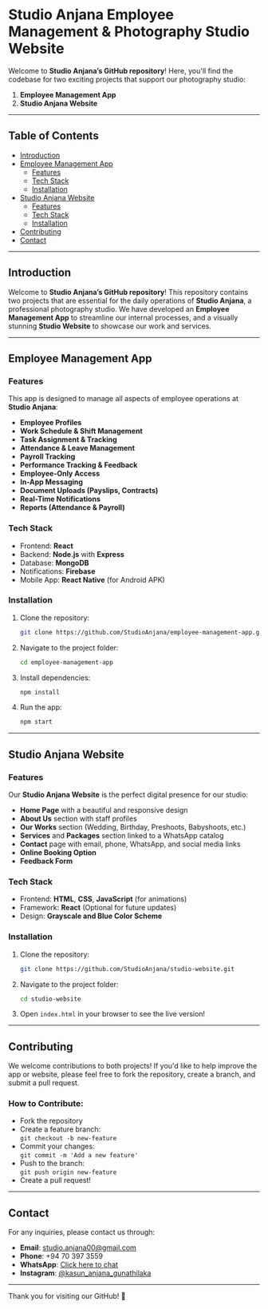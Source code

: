 
# Studio Anjana Employee Management & Photography Studio Website

Welcome to **Studio Anjana’s GitHub repository**! Here, you'll find the codebase for two exciting projects that support our photography studio: 

1. **Employee Management App**  
2. **Studio Anjana Website**

---

## Table of Contents

- [Introduction](#introduction)
- [Employee Management App](#employee-management-app)
  - [Features](#features)
  - [Tech Stack](#tech-stack)
  - [Installation](#installation)
- [Studio Anjana Website](#studio-anjana-website)
  - [Features](#features-1)
  - [Tech Stack](#tech-stack-1)
  - [Installation](#installation-1)
- [Contributing](#contributing)
- [Contact](#contact)

---

## Introduction

Welcome to **Studio Anjana’s GitHub repository**! This repository contains two projects that are essential for the daily operations of **Studio Anjana**, a professional photography studio. We have developed an **Employee Management App** to streamline our internal processes, and a visually stunning **Studio Website** to showcase our work and services.

---

## Employee Management App

### Features
This app is designed to manage all aspects of employee operations at **Studio Anjana**:

- **Employee Profiles**  
- **Work Schedule & Shift Management**
- **Task Assignment & Tracking**
- **Attendance & Leave Management**
- **Payroll Tracking**  
- **Performance Tracking & Feedback**
- **Employee-Only Access**
- **In-App Messaging**
- **Document Uploads (Payslips, Contracts)**
- **Real-Time Notifications**
- **Reports (Attendance & Payroll)**

### Tech Stack
- Frontend: **React**
- Backend: **Node.js** with **Express**
- Database: **MongoDB**
- Notifications: **Firebase**
- Mobile App: **React Native** (for Android APK)

### Installation
1. Clone the repository:
   ```bash
   git clone https://github.com/StudioAnjana/employee-management-app.git
   ```
2. Navigate to the project folder:
   ```bash
   cd employee-management-app
   ```
3. Install dependencies:
   ```bash
   npm install
   ```
4. Run the app:
   ```bash
   npm start
   ```

---

## Studio Anjana Website

### Features
Our **Studio Anjana Website** is the perfect digital presence for our studio:

- **Home Page** with a beautiful and responsive design
- **About Us** section with staff profiles
- **Our Works** section (Wedding, Birthday, Preshoots, Babyshoots, etc.)
- **Services** and **Packages** section linked to a WhatsApp catalog
- **Contact** page with email, phone, WhatsApp, and social media links
- **Online Booking Option**
- **Feedback Form**

### Tech Stack
- Frontend: **HTML**, **CSS**, **JavaScript** (for animations)
- Framework: **React** (Optional for future updates)
- Design: **Grayscale and Blue Color Scheme**

### Installation
1. Clone the repository:
   ```bash
   git clone https://github.com/StudioAnjana/studio-website.git
   ```
2. Navigate to the project folder:
   ```bash
   cd studio-website
   ```
3. Open `index.html` in your browser to see the live version!

---

## Contributing

We welcome contributions to both projects! If you'd like to help improve the app or website, please feel free to fork the repository, create a branch, and submit a pull request.

### How to Contribute:
- Fork the repository
- Create a feature branch:  
  `git checkout -b new-feature`
- Commit your changes:  
  `git commit -m 'Add a new feature'`
- Push to the branch:  
  `git push origin new-feature`
- Create a pull request!

---

## Contact

For any inquiries, please contact us through:

- **Email**: studio.anjana00@gmail.com
- **Phone**: +94 70 397 3559
- **WhatsApp**: [Click here to chat](https://wa.me/+94703973559)
- **Instagram**: [@kasun_anjana_gunathilaka](https://instagram.com/kasun_anjana_gunathilaka)

---

Thank you for visiting our GitHub! 🌟
